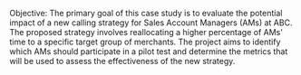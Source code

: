Objective: 
The primary goal of this case study is to evaluate the potential impact of a new calling strategy for Sales Account Managers (AMs) at ABC. 
The proposed strategy involves reallocating a higher percentage of AMs' time to a specific target group of merchants. 
The project aims to identify which AMs should participate in a pilot test and determine the metrics that will be used to assess the effectiveness of the new strategy.
